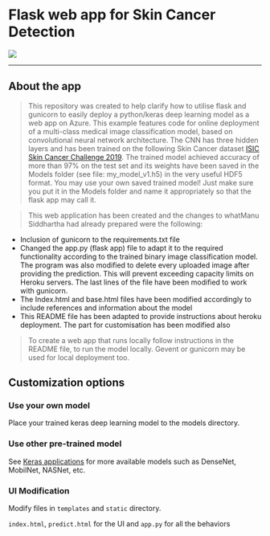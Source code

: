 # Flask web app for Skin Cancer Detection

[![](https://img.shields.io/badge/python-2.7%2C%203.5%2B-green.svg)]()



------------------
## About the app
> This repository was created to help clarify how to utilise flask and gunicorn to easily deploy a python/keras deep learning model as a web app on Azure. This example features code for online deployment of a multi-class medical image classification model, based on convolutional neural network architecture. The CNN has three hidden layers and has been trained on the following  Skin Cancer dataset  <a href="https://challenge.isic-archive.com/data/"> ISIC Skin Cancer Challenge 2019</a>. The trained model achieved accuracy of more than 97% on the test set and its weights have been saved in the Models folder (see file: my_model_v1.h5) in the very useful HDF5 format. You may use your own saved trained model! Just make sure you put it in the Models folder and name it appropriately so that the flask app may call it.



> This web application has been created and the changes to whatManu Siddhartha  had already prepared were the following:
<ul>

<li>Inclusion of gunicorn to the requirements.txt file</li>
<li>Changed the app.py (flask app) file to adapt it to the required functionality according to the trained binary image classification model. The program was also modified to delete every uploaded image after providing the prediction. This will prevent exceeding capacity limits on Heroku servers. The last lines of the file have been modified to work with gunicorn. </li>
<li>The Index.html and base.html files have been modified accordingly to include references and information about the model</li>
<li>This README file has been adapted to provide instructions about heroku deployment. The part for customisation has been modified also</li>
</ul>

> To create a web app that runs locally follow instructions in the README file, to run the model locally. Gevent or gunicorn may be used for local deployment too.

## Customization options

### Use your own model

Place your trained keras deep learning model to the models directory.


### Use other pre-trained model

See [Keras applications](https://keras.io/applications/) for more available models such as DenseNet, MobilNet, NASNet, etc.


### UI Modification

Modify files in `templates` and `static` directory.

`index.html`, `predict.html` for the UI and `app.py` for all the behaviors



